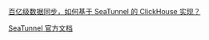 [百亿级数据同步，如何基于 SeaTunnel 的 ClickHouse 实现？](https://mp.weixin.qq.com/s/nrns7BYktyZR3tNawvMNTg)

[SeaTunnel 官方文档](https://seatunnel.apache.org/docs/2.1.1/intro/about/)
